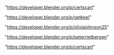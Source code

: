"https://developer.blender.org/p/certscart"

"https://developer.blender.org/p/getkeel"

"https://developer.blender.org/p/oliviajohnson25"

 
"https://developer.blender.org/p/peterrietbergen"


"https://developer.blender.org/p/certscart"


 
